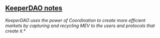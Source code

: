## [KeeperDAO notes](https://docs.keeperdao.com/reference/)

*KeeperDAO uses the power of Coordination to create more efficient markets by capturing and recycling MEV to the 
users and protocols that create it.**
